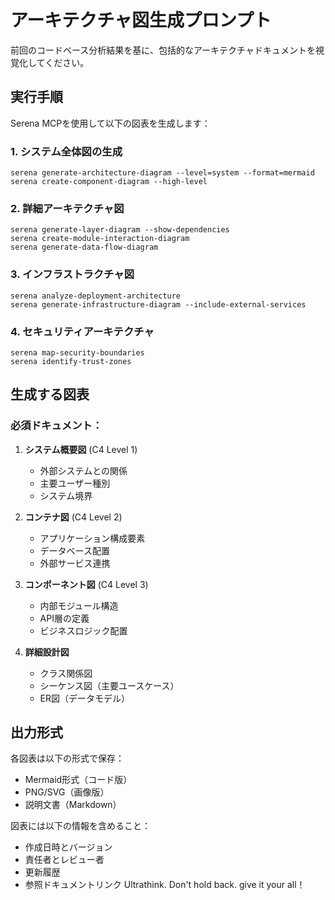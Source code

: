 # アーキテクチャ図生成プロンプト

前回のコードベース分析結果を基に、包括的なアーキテクチャドキュメントを視覚化してください。

## 実行手順
Serena MCPを使用して以下の図表を生成します：

### 1. システム全体図の生成
```
serena generate-architecture-diagram --level=system --format=mermaid
serena create-component-diagram --high-level
```

### 2. 詳細アーキテクチャ図
```
serena generate-layer-diagram --show-dependencies
serena create-module-interaction-diagram
serena generate-data-flow-diagram
```

### 3. インフラストラクチャ図
```
serena analyze-deployment-architecture
serena generate-infrastructure-diagram --include-external-services
```

### 4. セキュリティアーキテクチャ
```
serena map-security-boundaries
serena identify-trust-zones
```

## 生成する図表

### 必須ドキュメント：
1. **システム概要図** (C4 Level 1)
   - 外部システムとの関係
   - 主要ユーザー種別
   - システム境界

2. **コンテナ図** (C4 Level 2)
   - アプリケーション構成要素
   - データベース配置
   - 外部サービス連携

3. **コンポーネント図** (C4 Level 3)
   - 内部モジュール構造
   - API層の定義
   - ビジネスロジック配置

4. **詳細設計図**
   - クラス関係図
   - シーケンス図（主要ユースケース）
   - ER図（データモデル）

## 出力形式
各図表は以下の形式で保存：
- Mermaid形式（コード版）
- PNG/SVG（画像版）
- 説明文書（Markdown）

図表には以下の情報を含めること：
- 作成日時とバージョン
- 責任者とレビュー者
- 更新履歴
- 参照ドキュメントリンク
Ultrathink. Don't hold back. give it your all！
